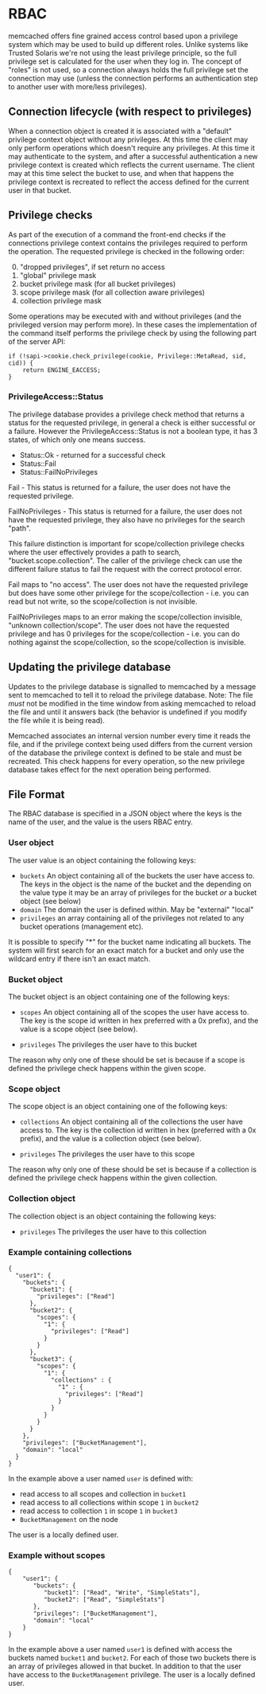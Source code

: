 # RBAC

memcached offers fine grained access control based upon a privilege system
which may be used to build up different roles. Unlike systems like Trusted
Solaris we're not using the least privilege principle, so the full privilege
set is calculated for the user when they log in. The concept of "roles" is
not used, so a connection always holds the full privilege set the connection
may use (unless the connection performs an authentication step to another
user with more/less privileges).

## Connection lifecycle (with respect to privileges)

When a connection object is created it is associated with a "default"
privilege context object without any privileges. At this time the client
may only perform operations which doesn't require any privileges. At this
time it may authenticate to the system, and after a successful
authentication a new privilege context is created which reflects the current
username. The client may at this time select the bucket to use, and when
that happens the privilege context is recreated to reflect the access
defined for the current user in that bucket.

## Privilege checks

As part of the execution of a command the front-end checks if the
connections privilege context contains the privileges required to perform
the operation. The requested privilege is checked in the following
order:

0) "dropped privileges", if set return no access
1) "global" privilege mask
2) bucket privilege mask (for all bucket privileges)
3) scope privilege mask (for all collection aware privileges)
4) collection privilege mask

Some operations may be executed with and without privileges (and the
privileged version may perform more). In these cases the implementation
of the command itself performs the privilege check by using the following
part of the server API:

    if (!sapi->cookie.check_privilege(cookie, Privilege::MetaRead, sid, cid)) {
        return ENGINE_EACCESS;
    }

### PrivilegeAccess::Status

The privilege database provides a privilege check method that returns a status
for the requested privilege, in general a check is either successful or a
failure. However the PrivilegeAccess::Status is not a boolean type, it has
3 states, of which only one means success.

* Status::Ok - returned for a successful check
* Status::Fail
* Status::FailNoPrivileges

Fail - This status is returned for a failure, the user does not have the
requested privilege.

FailNoPrivileges - This status is returned for a failure, the user does not have
the requested privilege, they also have no privileges for the search "path".

This failure distinction is important for scope/collection privilege checks
where the user effectively provides a path to search, "bucket.scope.collection".
The caller of the privilege check can use the different failure status to fail
the request with the correct protocol error.

Fail maps to "no access". The user does not have the requested privilege but
does have some other privilege for the scope/collection - i.e. you can read but
not write, so the scope/collection is not invisible.

FailNoPrivileges maps to an error making the scope/collection invisible,
"unknown collection/scope". The user does not have the requested privilege and
has 0 privileges for the scope/collection - i.e. you can do nothing against the
scope/collection, so the scope/collection is invisible.

## Updating the privilege database

Updates to the privilege database is signalled to memcached by a
message sent to memcached to tell it to reload the privilege database.
Note: The file _must_ not be modified in the time window from asking
memcached to reload the file and until it answers back (the behavior
is undefined if you modify the file while it is being read).

Memcached associates an internal version number every time it reads
the file, and if the privilege context being used differs from the
current version of the database the privilege context is defined
to be stale and must be recreated. This check happens for every
operation, so the new privilege database takes effect for the next
operation being performed.

## File Format

The RBAC database is specified in a JSON object where the keys
is the name of the user, and the value is the users RBAC entry.

### User object

The user value is an object containing the following keys:

* `buckets` An object containing all of the buckets the user have
          access to. The keys in the object is the name of the bucket
          and the depending on the value type it may be an array
          of privileges for the bucket _or_ a bucket object (see
          below)
* `domain` The domain the user is defined within. May be "external"
           "local"
* `privileges` an array containing all of the privileges not related
               to any bucket operations (management etc).

It is possible to specify "*" for the bucket name indicating all buckets.
The system will first search for an exact match for a bucket and only
use the wildcard entry if there isn't an exact match.

### Bucket object

The bucket object is an object containing one of the following
keys:

* `scopes` An object containing all of the scopes the user have
           access to. The key is the scope id written in hex
           preferred with a 0x prefix), and the value is
           a scope object (see below).

* `privileges` The privileges the user have to this bucket

The reason why only one of these should be set is because if a
scope is defined the privilege check happens within the given
scope.

### Scope object

The scope object is an object containing one of the following
keys:

* `collections` An object containing all of the collections the
                user have access to. The key is the collection id
                written in hex (preferred with a 0x prefix),
                and the value is a collection object (see below).

* `privileges` The privileges the user have to this scope

The reason why only one of these should be set is because if a
collection is defined the privilege check happens within the given
collection.

### Collection object

The collection object is an object containing the following
keys:

* `privileges` The privileges the user have to this collection


### Example containing collections

    {
      "user1": {
        "buckets": {
          "bucket1": {
            "privileges": ["Read"]
          },
          "bucket2": {
            "scopes": {
              "1": {
                "privileges": ["Read"]
              }
            }
          },
          "bucket3": {
            "scopes": {
              "1": {
                "collections" : {
                  "1" : {
                    "privileges": ["Read"]
                  }
                }
              }
            }
          }
        },
        "privileges": ["BucketManagement"],
        "domain": "local"
      }
    }

In the example above a user named `user` is defined with:

* read access to all scopes and collection in `bucket1`
* read access to all collections within scope `1` in `bucket2`
* read access to collection `1` in scope `1` in `bucket3`
* `BucketManagement` on the node

The user is a locally defined user.

### Example without scopes

    {
        "user1": {
           "buckets": {
              "bucket1": ["Read", "Write", "SimpleStats"],
              "bucket2": ["Read", "SimpleStats"]
           },
           "privileges": ["BucketManagement"],
           "domain": "local"
        }
    }

In the example above a user named `user1` is defined with access the buckets
named `bucket1` and `bucket2`. For each of those two buckets there is an
array of privileges allowed in that bucket. In addition to that the user
have access to the `BucketManagement` privilege. The user is a locally
defined user.

